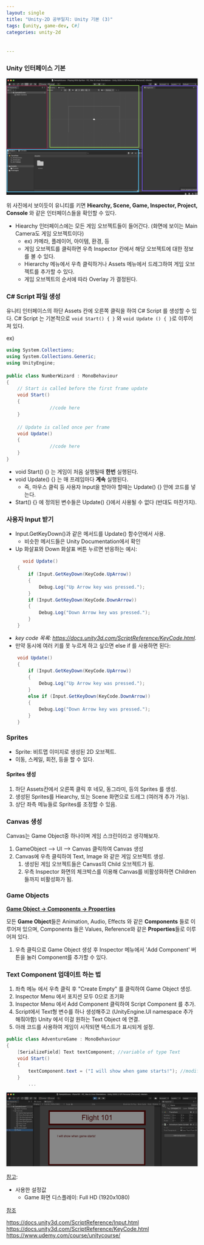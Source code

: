 ```yaml
---
layout: single
title: "Unity-2D 공부일지: Unity 기본 (3)"
tags: [unity, game-dev, C#]
categories: unity-2d


---
```


### Unity 인터페이스 기본

![image-20210701223032087](/assets/images/image-20210701223032087.png?lastModify=1625149157)

위 사진에서 보이듯이 유니티를 키면 **Hiearchy, Scene, Game, Inspector, Project, Console** 와 같은 인터페이스들을 확인할 수 있다.

- Hiearchy 인터페이스에는 모든 게임 오브젝트들이 들어간다. (화면에 보이는 Main Camera도 게임 오브젝트이다)
  - ex) 카메라, 플레이어, 아이템, 환경, 등
  - 게임 오브젝트를 클릭하면 우측 Inspector 칸에서 해당 오브젝트에 대한 정보를 볼 수 있다.
  - Hierarchy 메뉴에서 우측 클릭하거나 Assets 메뉴에서 드레그하여 게임 오브젝트를 추가할 수 있다. 
  - 게임 오브젝트의 순서에 따라 Overlay 가 결정된다.

### C# Script 파일 생성

유니티 인터페이스의 하단 Assets 칸에 오른쪽 클릭을 하여 C# Script 를 생성할 수 있다.
C# Script 는 기본적으로 `void Start() { }` 와 `void Update () { }`로 이루어져 있다.

ex)

```c#
using System.Collections;
using System.Collections.Generic;
using UnityEngine;

public class NumberWizard : MonoBehaviour
{
    // Start is called before the first frame update
    void Start()
    {
				//code here
    }

    // Update is called once per frame
    void Update()
    {
				//code here
    }
}
```

- void Start() {} 는 게임이 처음 실행될때 **한번** 실행된다.
- void Update() {} 는 매 프레임마다 **계속** 실행된다. 
  - 즉, 마우스 클릭 등 사용자 Input을 받아야 할때는 Update() {} 안에 코드를 넣는다. 
- Start() {} 에 정의된 변수들은 Update() {}에서 사용될 수 없다 (반대도 마찬가지).

### 사용자 Input 받기

- Input.GetKeyDown()과 같은 메서드를 Update() 함수안에서 사용.
  - 비슷한 메서드들은 Unity Documentation에서 확인
- Up 화살표와 Down 화살표 버튼 누르면 반응하는 예시:

```c#
	  void Update()
    {
        if (Input.GetKeyDown(KeyCode.UpArrow))
        {
            Debug.Log("Up Arrow key was pressed.");
        }
        if (Input.GetKeyDown(KeyCode.DownArrow))
        {
            Debug.Log("Down Arrow key was pressed.");
        }
    }
```

- *key code 목록: https://docs.unity3d.com/ScriptReference/KeyCode.html.* 
- 만약 동시에 여러 키를 못 누르게 하고 싶으면 else if 를 사용하면 된다:

```c#
    void Update()
    {
        if (Input.GetKeyDown(KeyCode.UpArrow))
        {
            Debug.Log("Up Arrow key was pressed.");
        }
        else if (Input.GetKeyDown(KeyCode.DownArrow))
        {
            Debug.Log("Down Arrow key was pressed.");
        }
    }
```

### Sprites

- Sprite: 비트맵 이미지로 생성된 2D 오브젝트.
- 이동, 스케일, 회전, 등을 할 수 있다.

#### Sprites 생성

1. 하단 Assets칸에서 오른쪽 클릭 후 네모, 동그라미, 등의 Sprites 를 생성.
2. 생성된 Sprites를 Hiearchy, 또는 Scene 화면으로 드레그 (여러개 추가 가능).
3. 상단 좌측 메뉴들로 Sprites를 조정할 수 있음.

### Canvas 생성

Canvas는 Game Object중 하나이며 게임 스크린이라고 생각해보자.

1. GameObject --> UI --> Canvas 클릭하여 Canvas 생성
2. Canvas에 우측 클릭하여 Text, Image 와 같은 게임 오브젝트 생성. 
   1. 생성된 게임 오브젝트들은 Canvas의 Child 오브젝트가 됨.
   2. 우측 Inspector 화면의 체크박스를 이용해 Canvas를 비활성화하면 Children들까지 비활성화가 됨.

### Game Objects

**<u>Game Object -> Components -> Properties</u>**

모든 **Game Object**들은 Animation, Audio, Effects 와 같은 **Components** 들로 이루어져 있으며, Components 들은 Values, Reference와 같은 **Properties**들로 이루어져 있다. 

1. 우측 클릭으로 Game Object 생성 후 Inspector 메뉴에서 'Add Component' 버튼을 눌러 Component를 추가할 수 있다. 

### Text Component 업데이트 하는 법

1. 좌측 메뉴 에서 우측 클릭 후 "Create Empty" 를 클릭하여 Game Object 생성.
2. Inspector Menu 에서 포지션 모두 0으로 초기화
3. Inspector Menu 에서 Add Component 클릭하여 Script Component 를 추가. 
4. Script에서 Text형 변수를 하나 생성해주고 (UnityEngine.UI namespace 추가해줘야함) Unity 에서 이걸 원하는 Text Object 에 연결.
5. 아래 코드를 사용하여 게임이 시작되면 텍스트가 표시되게 설정.

```C#
public class AdventureGame : MonoBehaviour
{
    [SerializeField] Text textComponent; //variable of type Text
    void Start()
    {
        textComponent.text = ("I will show when game starts!"); //modifying text property WITHIN the text component
    }
		...
```

![image-20210702013031600](/assets/images/image-20210702013031600.png)

<u>참고</u>: 

- 사용한 설정값
  - Game 화면 디스플레이: Full HD (1920x1080)

<u>참조</u>

https://docs.unity3d.com/ScriptReference/Input.html
https://docs.unity3d.com/ScriptReference/KeyCode.html
https://www.udemy.com/course/unitycourse/



